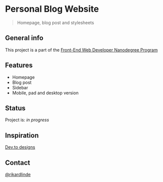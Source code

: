 # Personal Blog Website
> Homepage, blog post and stylesheets


## General info
This project is a part of the [Front-End Web Developer Nanodegree Program](https://www.udacity.com/course/front-end-web-developer-nanodegree--nd0011)


## Features

* Homepage
* Blog post
* Sidebar
* Mobile, pad and desktop version


## Status
Project is: _in progress_  


## Inspiration
[Dev.to designs](https://dev.to)

## Contact
[@rikardlinde](https://github.com/rikardlinde)
